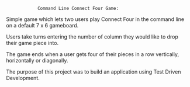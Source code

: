                 Command Line Connect Four Game:

Simple game which lets two users play Connect Four in the command line
on a default 7 x 6 gameboard.

Users take turns entering the number of column they would like to drop
their game piece into. 

The game ends when a user gets four of their pieces in a row vertically,
horizontally or diagonally.

The purpose of this project was to build an application using
Test Driven Development. 
